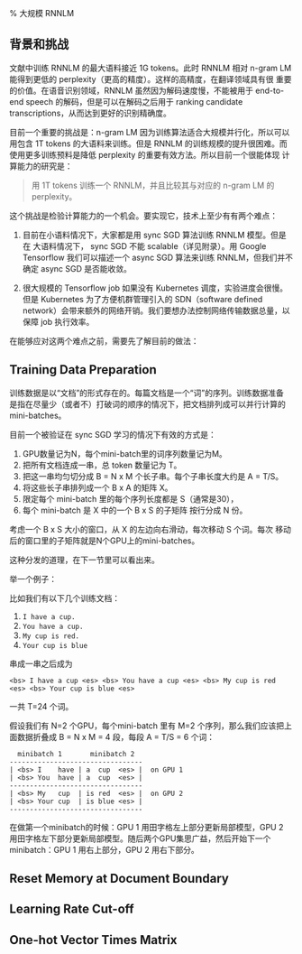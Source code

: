 % 大规模 RNNLM

## 背景和挑战

文献中训练 RNNLM 的最大语料接近 1G tokens。此时 RNNLM 相对 n-gram LM
能得到更低的 perplexity（更高的精度）。这样的高精度，在翻译领域具有很
重要的价值。在语音识别领域，RNNLM 虽然因为解码速度慢，不能被用于
end-to-end speech 的解码，但是可以在解码之后用于 ranking candidate
transcriptions，从而达到更好的识别精确度。

目前一个重要的挑战是：n-gram LM 因为训练算法适合大规模并行化，所以可以
用包含 1T tokens 的大语料来训练。但是 RNNLM 的训练规模的提升很困难。而
使用更多训练预料是降低 perplexity 的重要有效方法。所以目前一个很能体现
计算能力的研究是：

> 用 1T tokens 训练一个 RNNLM，并且比较其与对应的 n-gram LM 的
> perplexity。

这个挑战是检验计算能力的一个机会。要实现它，技术上至少有有两个难点：

1. 目前在小语料情况下，大家都是用 sync SGD 算法训练 RNNLM 模型。但是在
   大语料情况下， sync SGD 不能 scalable（详见附录）。用 Google
   Tensorflow 我们可以描述一个 async SGD 算法来训练 RNNLM，但我们并不
   确定 async SGD 是否能收敛。

1. 很大规模的 Tensorflow job 如果没有 Kubernetes 调度，实验进度会很慢。
   但是 Kubernetes 为了方便机群管理引入的 SDN（software defined
   network）会带来额外的网络开销。我们要想办法控制网络传输数据总量，以
   保障 job 执行效率。


在能够应对这两个难点之前，需要先了解目前的做法：

## Training Data Preparation

训练数据是以“文档”的形式存在的。每篇文档是一个“词”的序列。训练数据准备
是指在尽量少（或者不）打破词的顺序的情况下，把文档排列成可以并行计算的
mini-batches。

目前一个被验证在 sync SGD 学习的情况下有效的方式是：

1. GPU数量记为N，每个mini-batch里的词序列数量记为M。
1. 把所有文档连成一串，总 token 数量记为 T。
1. 把这一串均匀切分成 B = N x M 个长子串。每个子串长度大约是 A = T/S。
1. 将这些长子串排列成一个 B x A 的矩阵 X。
1. 限定每个 mini-batch 里的每个序列长度都是 S（通常是30），
1. 每个 mini-batch 是 X 中的一个 B x S 的子矩阵 按行分成 N 份。

考虑一个 B x S 大小的窗口，从 X 的左边向右滑动，每次移动 S 个词。每次
移动后的窗口里的子矩阵就是N个GPU上的mini-batches。

这种分发的道理，在下一节里可以看出来。

举一个例子：

比如我们有以下几个训练文档：

1. `I have a cup.`
1. `You have a cup.`
1. `My cup is red.`
1. `Your cup is blue`

串成一串之后成为

```
<bs> I have a cup <es> <bs> You have a cup <es> <bs> My cup is red <es> <bs> Your cup is blue <es>
```

一共 T=24 个词。

假设我们有 N=2 个GPU，每个mini-batch 里有 M=2 个序列，那么我们应该把上
面数据折叠成 B = N x M = 4 段，每段 A = T/S = 6 个词：

```
  minibatch 1       minibatch 2
---------------------------------
| <bs> I    have | a  cup  <es> |  on GPU 1
| <bs> You  have | a  cup  <es> |
---------------------------------
| <bs> My   cup  | is red  <es> |  on GPU 2
| <bs> Your cup  | is blue <es> |
---------------------------------
```

在做第一个minibatch的时候：GPU 1 用田字格左上部分更新局部模型，GPU 2
用田字格左下部分更新局部模型。随后两个GPU集思广益，然后开始下一个
minibatch：GPU 1 用右上部分，GPU 2 用右下部分。

## Reset Memory at Document Boundary



## Learning Rate Cut-off

## One-hot Vector Times Matrix
